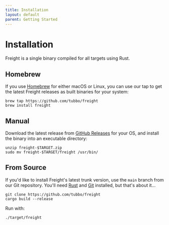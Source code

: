 ```yaml
---
title: Installation
layout: default
parent: Getting Started
---
```


# Installation

Freight is a single binary compiled for all targets using Rust.

## Homebrew

If you use [Homebrew][] for either macOS or Linux, you can use our tap to get
the latest Freight releases as built binaries for your system:

    brew tap https://github.com/tubbo/freight
    brew install freight

## Manual

Download the latest release from [GitHub Releases][] for your OS, and install
the binary into an executable directory:

    unzip freight-$TARGET.zip
    sudo mv freight-$TARGET/freight /usr/bin/

## From Source

If you'd like to install Freight's latest trunk version, use the `main` branch
from our Git repository. You'll need [Rust][] and [Git][] installed, but that's
about it...

    git clone https://github.com/tubbo/freight
    cargo build --release

Run with:

    ./target/freight

[GitHub Releases]: https://github.com/tubbo/freight/releases
[Homebrew]: https://brew.sh
[Rust]: https://rust-lang.org
[Git]: https://git-scm.org

